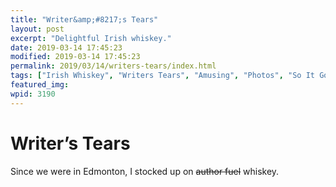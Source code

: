 ```yaml
---
title: "Writer&amp;#8217;s Tears"
layout: post
excerpt: "Delightful Irish whiskey."
date: 2019-03-14 17:45:23
modified: 2019-03-14 17:45:23
permalink: 2019/03/14/writers-tears/index.html
tags: ["Irish Whiskey", "Writers Tears", "Amusing", "Photos", "So It Goes", "Writing"]
featured_img: 
wpid: 3190
---
```


# Writer&#8217;s Tears

Since we were in Edmonton, I stocked up on <del>author fuel</del> whiskey.